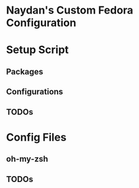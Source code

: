 Naydan's Custom Fedora Configuration
===

# Setup Script

  ## Packages

  ## Configurations

  ## TODOs

# Config Files
  ## oh-my-zsh
  ## TODOs
